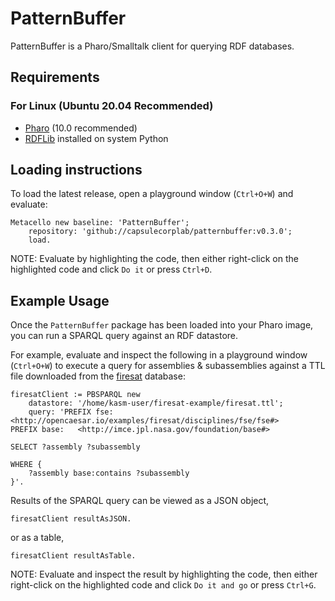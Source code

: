 # PatternBuffer

PatternBuffer is a Pharo/Smalltalk client for querying RDF databases.

## Requirements

### For Linux (Ubuntu 20.04 Recommended)

- [Pharo](https://pharo.org/download) (10.0 recommended)
- [RDFLib](https://github.com/RDFLib/rdflib) installed on system Python

## Loading instructions

To load the latest release, open a playground window (`Ctrl+O+W`) and evaluate:

```smalltalk
Metacello new baseline: 'PatternBuffer';
    repository: 'github://capsulecorplab/patternbuffer:v0.3.0';
    load.
```

NOTE: Evaluate by highlighting the code, then either right-click on the highlighted code and click `Do it` or press `Ctrl+D`.

## Example Usage

Once the `PatternBuffer` package has been loaded into your Pharo image, you can run a SPARQL query against an RDF datastore.

For example, evaluate and inspect the following in a playground window (`Ctrl+O+W`) to execute a query for assemblies & subassemblies against a TTL file downloaded from the [firesat](https://github.com/opencaesar/firesat-example) database:

```smalltalk
firesatClient := PBSPARQL new
    datastore: '/home/kasm-user/firesat-example/firesat.ttl';
    query: 'PREFIX fse:   <http://opencaesar.io/examples/firesat/disciplines/fse/fse#>
PREFIX base:   <http://imce.jpl.nasa.gov/foundation/base#>

SELECT ?assembly ?subassembly

WHERE {
	?assembly base:contains ?subassembly
}'.
```

Results of the SPARQL query can be viewed as a JSON object,

```smalltalk
firesatClient resultAsJSON.
```

or as a table,

```smalltalk
firesatClient resultAsTable.
```

NOTE: Evaluate and inspect the result by highlighting the code, then either right-click on the highlighted code and click `Do it and go` or press `Ctrl+G`.
